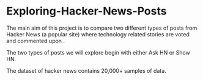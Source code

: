 # Exploring-Hacker-News-Posts

The main aim of this project is to compare two different types of posts from Hacker News (a popular site) where technology related stories are voted and commented upon .

The two types of posts we will explore begin with either Ask HN or Show HN.
 
The dataset of hacker news contains 20,000+ samples of data.
 
  
